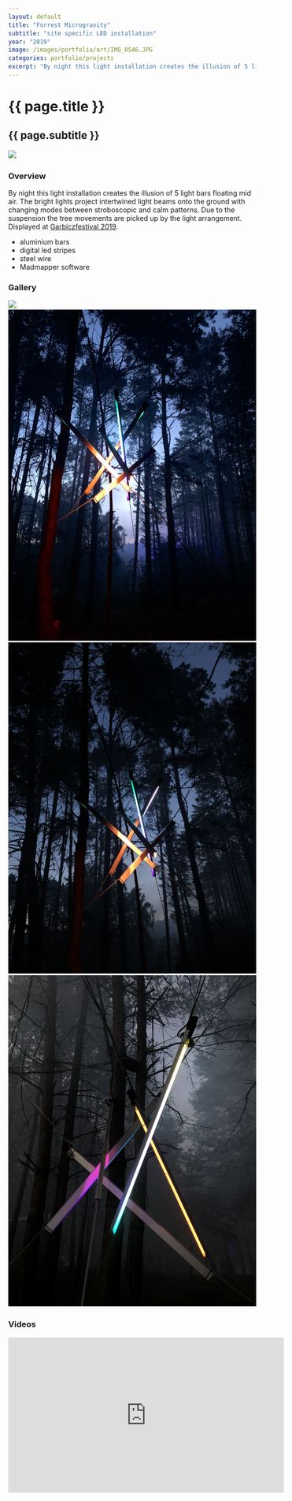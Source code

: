 ```yaml
---
layout: default
title: "Forrest Microgravity"
subtitle: "site specific LED installation"
year: "2019"
image: /images/portfolio/art/IMG_0546.JPG
categories: portfolio/projects
excerpt: "By night this light installation creates the illusion of 5 light bars floating mid air. The bright lights project intertwined light beams onto the ground with changing modes between stroboscopic and calm patterns. Due to the suspension the tree movements are picked up by the light arrangement."
---
```

<div class="portfolio">

<h1>{{ page.title }}</h1>
<h2>{{ page.subtitle }}</h2>

<section>
<img img="" src="/images/portfolio/art/IMG_0546.JPG">
</section>
<section>
<h3>Overview</h3>
By night this light installation creates the illusion of 5 light bars floating mid air. The bright lights project intertwined light beams onto the ground with changing modes between stroboscopic and calm patterns. Due to the suspension the tree movements are picked up by the light arrangement. Displayed at <a href="https://garbiczfestival.com">Garbiczfestival 2019</a>.
<p>
<ul>
  <li>aluminium bars</li>
  <li>digital led stripes</li>
  <li>steel wire</li>
  <li>Madmapper software</li>
</ul>
</p><!--more-->
</section>
<section>
<h3>Gallery</h3>
<img img="" src="/images/portfolio/art/IMG_0373.JPG">
<img img="" src="/images/portfolio/art/IMG_5966.jpeg">
<img img="" src="/images/portfolio/art/IMG_5970.jpeg">
<img img="" src="/images/portfolio/art/IMG_5997.jpeg">
</section>

<section>
<h3>Videos</h3>
<iframe width="560" height="315" src="https://www.youtube.com/embed/LkRM7SAfryg?si=7UvtRM8aA4Phhstj" title="YouTube video player" frameborder="0" allow="accelerometer; autoplay; clipboard-write; encrypted-media; gyroscope; picture-in-picture" allowfullscreen></iframe>
</section>



</div>
